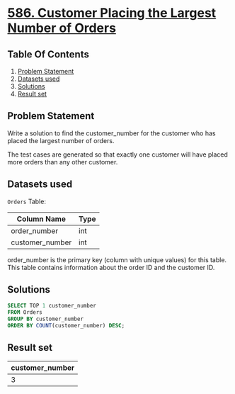 # [586. Customer Placing the Largest Number of Orders](https://leetcode.com/problems/customer-placing-the-largest-number-of-orders/description/)

## Table Of Contents
1. [Problem Statement]()
2. [Datasets used]()
3. [Solutions]()
4. [Result set]()

## Problem Statement

Write a solution to find the customer_number for the customer who has placed the largest number of orders.

The test cases are generated so that exactly one customer will have placed more orders than any other customer.

## Datasets used

```Orders``` Table:

| Column Name     | Type     |
| --------------- | -------- |
| order_number    | int      |
| customer_number | int      |

order_number is the primary key (column with unique values) for this table.
This table contains information about the order ID and the customer ID.

## Solutions

```sql
SELECT TOP 1 customer_number 
FROM Orders
GROUP BY customer_number
ORDER BY COUNT(customer_number) DESC;
```

## Result set

| customer_number |
| --------------- |
| 3               |
